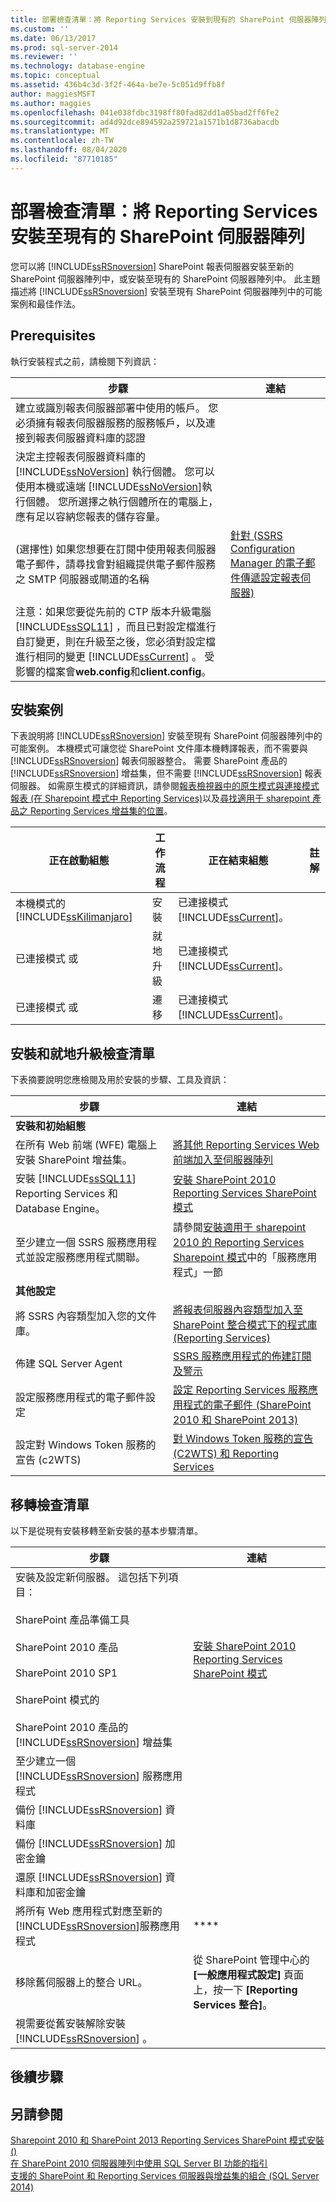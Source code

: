```yaml
---
title: 部署檢查清單：將 Reporting Services 安裝到現有的 SharePoint 伺服器陣列 |Microsoft Docs
ms.custom: ''
ms.date: 06/13/2017
ms.prod: sql-server-2014
ms.reviewer: ''
ms.technology: database-engine
ms.topic: conceptual
ms.assetid: 436b4c3d-3f2f-464a-be7e-5c051d9ffb8f
author: maggiesMSFT
ms.author: maggies
ms.openlocfilehash: 041e038fdbc3198ff80fad82dd1a05bad2ff6fe2
ms.sourcegitcommit: ad4d92dce894592a259721a1571b1d8736abacdb
ms.translationtype: MT
ms.contentlocale: zh-TW
ms.lasthandoff: 08/04/2020
ms.locfileid: "87710185"
---
```

# <a name="deployment-checklist-install-reporting-services-into-an-existing-sharepoint-farm"></a>部署檢查清單：將 Reporting Services 安裝至現有的 SharePoint 伺服器陣列
  您可以將 [!INCLUDE[ssRSnoversion](../../includes/ssrsnoversion-md.md)] SharePoint 報表伺服器安裝至新的 SharePoint 伺服器陣列中，或安裝至現有的 SharePoint 伺服器陣列中。 此主題描述將 [!INCLUDE[ssRSnoversion](../../includes/ssrsnoversion-md.md)] 安裝至現有 SharePoint 伺服器陣列中的可能案例和最佳作法。  
  
## <a name="prerequisites"></a>Prerequisites  
 執行安裝程式之前，請檢閱下列資訊：  
  
|步驟|連結|  
|----------|----------|  
|建立或識別報表伺服器部署中使用的帳戶。 您必須擁有報表伺服器服務的服務帳戶，以及連接到報表伺服器資料庫的認證||  
|決定主控報表伺服器資料庫的 [!INCLUDE[ssNoVersion](../../includes/ssnoversion-md.md)] 執行個體。 您可以使用本機或遠端 [!INCLUDE[ssNoVersion](../../includes/ssnoversion-md.md)]執行個體。 您所選擇之執行個體所在的電腦上，應有足以容納您報表的儲存容量。||  
|(選擇性) 如果您想要在訂閱中使用報表伺服器電子郵件，請尋找會對組織提供電子郵件服務之 SMTP 伺服器或閘道的名稱|[針對 &#40;SSRS Configuration Manager 的電子郵件傳遞設定報表伺服器&#41;](../../../2014/sql-server/install/configure-a-report-server-for-e-mail-delivery-ssrs-configuration-manager.md)|  
|注意：如果您要從先前的 CTP 版本升級電腦 [!INCLUDE[ssSQL11](../../includes/sssql11-md.md)] ，而且已對設定檔進行自訂變更，則在升級至之後，您必須對設定檔進行相同的變更 [!INCLUDE[ssCurrent](../../includes/sscurrent-md.md)] 。 受影響的檔案會**web.config**和**client.config**。||  
  
## <a name="installation-scenarios"></a>安裝案例  
 下表說明將 [!INCLUDE[ssRSnoversion](../../includes/ssrsnoversion-md.md)] 安裝至現有 SharePoint 伺服器陣列中的可能案例。 本機模式可讓您從 SharePoint 文件庫本機轉譯報表，而不需要與 [!INCLUDE[ssRSnoversion](../../includes/ssrsnoversion-md.md)] 報表伺服器整合。 需要 SharePoint 產品的 [!INCLUDE[ssRSnoversion](../../includes/ssrsnoversion-md.md)] 增益集，但不需要 [!INCLUDE[ssRSnoversion](../../includes/ssrsnoversion-md.md)] 報表伺服器。 如需原生模式的詳細資訊，請參閱[報表檢視器中的原生模式與連接模式報表 &#40;在 Sharepoint 模式中 Reporting Services&#41;](../../../2014/reporting-services/local-vs-connected-mode-report-viewer-reporting-services-sharepoint-mode.md)以及[尋找適用于 sharepoint 產品之 Reporting Services 增益集的位置](../../reporting-services/install-windows/where-to-find-the-reporting-services-add-in-for-sharepoint-products.md)。  
  
|正在啟動組態|工作流程|正在結束組態|註解|  
|----------------------------|--------------|--------------------------|--------------|  
|本機模式的 [!INCLUDE[ssKilimanjaro](../../includes/sskilimanjaro-md.md)]|安裝|已連接模式 [!INCLUDE[ssCurrent](../../includes/sscurrent-md.md)]。||  
|已連接模式  或 |就地升級|已連接模式 [!INCLUDE[ssCurrent](../../includes/sscurrent-md.md)]。||  
|已連接模式  或 |遷移|已連接模式 [!INCLUDE[ssCurrent](../../includes/sscurrent-md.md)]。||  
  
## <a name="installation-and-in-place-upgrade-checklist"></a>安裝和就地升級檢查清單  
 下表摘要說明您應檢閱及用於安裝的步驟、工具及資訊：  
  
|步驟|連結|  
|----------|----------|  
|**安裝和初始組態**||  
|在所有 Web 前端 (WFE) 電腦上安裝 SharePoint 增益集。|[將其他 Reporting Services Web 前端加入至伺服器陣列](../../reporting-services/install-windows/add-an-additional-reporting-services-web-front-end-to-a-farm.md)|  
|安裝 [!INCLUDE[ssSQL11](../../includes/sssql11-md.md)] Reporting Services 和 Database Engine。|[安裝 SharePoint 2010 Reporting Services SharePoint 模式](../../../2014/sql-server/install/install-reporting-services-sharepoint-mode-for-sharepoint-2010.md)|  
|至少建立一個 SSRS 服務應用程式並設定服務應用程式關聯。|請參閱[安裝適用于 sharepoint 2010 的 Reporting Services Sharepoint 模式](../../../2014/sql-server/install/install-reporting-services-sharepoint-mode-for-sharepoint-2010.md)中的「服務應用程式」一節|  
|**其他設定**||  
|將 SSRS 內容類型加入您的文件庫。|[將報表伺服器內容類型加入至 SharePoint 整合模式下的程式庫 &#40;Reporting Services&#41;](../../../2014/reporting-services/add-reporting-services-content-types-to-a-sharepoint-library.md)|  
|佈建 SQL Server Agent|[SSRS 服務應用程式的佈建訂閱及警示](../../reporting-services/install-windows/provision-subscriptions-and-alerts-for-ssrs-service-applications.md)|  
|設定服務應用程式的電子郵件設定|[設定 Reporting Services 服務應用程式的電子郵件 &#40;SharePoint 2010 和 SharePoint 2013&#41;](../../reporting-services/install-windows/configure-e-mail-for-a-reporting-services-service-application.md)|  
|設定對 Windows Token 服務的宣告 (c2WTS)|[對 Windows Token 服務的宣告 &#40;C2WTS&#41; 和 Reporting Services](../../../2014/sql-server/install/claims-to-windows-token-service-c2wts-and-reporting-services.md)|  
  
## <a name="migration-checklist"></a>移轉檢查清單  
 以下是從現有安裝移轉至新安裝的基本步驟清單。  
  
|步驟|連結|  
|----------|----------|  
|安裝及設定新伺服器。 這包括下列項目：<br /><br /> SharePoint 產品準備工具<br /><br /> SharePoint 2010 產品<br /><br /> SharePoint 2010 SP1<br /><br /> SharePoint 模式的 <br /><br /> SharePoint 2010 產品的 [!INCLUDE[ssRSnoversion](../../includes/ssrsnoversion-md.md)] 增益集|[安裝 SharePoint 2010 Reporting Services SharePoint 模式](../../../2014/sql-server/install/install-reporting-services-sharepoint-mode-for-sharepoint-2010.md)|  
|至少建立一個 [!INCLUDE[ssRSnoversion](../../includes/ssrsnoversion-md.md)] 服務應用程式||  
|備份 [!INCLUDE[ssRSnoversion](../../includes/ssrsnoversion-md.md)] 資料庫||  
|備份 [!INCLUDE[ssRSnoversion](../../includes/ssrsnoversion-md.md)] 加密金鑰||  
|還原 [!INCLUDE[ssRSnoversion](../../includes/ssrsnoversion-md.md)] 資料庫和加密金鑰||  
|將所有 Web 應用程式對應至新的 [!INCLUDE[ssRSnoversion](../../includes/ssrsnoversion-md.md)]服務應用程式|****|  
|移除舊伺服器上的整合 URL。|從 SharePoint 管理中心的 **[一般應用程式設定]** 頁面上，按一下 **[Reporting Services 整合]**。|  
|視需要從舊安裝解除安裝 [!INCLUDE[ssRSnoversion](../../includes/ssrsnoversion-md.md)] 。||  
  
## <a name="next-steps"></a>後續步驟  
  
## <a name="see-also"></a>另請參閱  
 [Sharepoint 2010 和 SharePoint 2013 Reporting Services SharePoint 模式安裝 &#40;&#41;](../../reporting-services/install-windows/install-reporting-services-sharepoint-mode.md)   
 [在 SharePoint 2010 伺服器陣列中使用 SQL Server BI 功能的指引](../../../2014/sql-server/install/guidance-for-using-sql-server-bi-features-in-a-sharepoint-2010-farm.md)   
 [支援的 SharePoint 和 Reporting Services 伺服器與增益集的組合 &#40;SQL Server 2014&#41;](../../reporting-services/install-windows/supported-combinations-of-sharepoint-and-reporting-services-server.md)  
  
  
